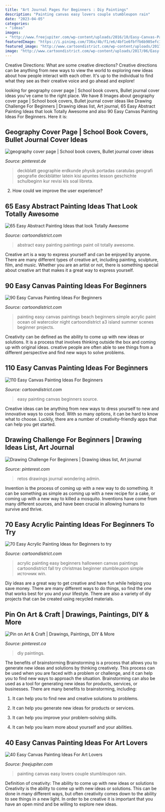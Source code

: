 ```yaml
---
title: "Art Journal Pages For Beginners : Diy Paintings"
description: "Painting canvas easy lovers couple stumbleupon rain"
date: "2023-04-05"
categories:
- "ideas"
images:
- "http://www.freejupiter.com/wp-content/uploads/2016/10/Easy-Canvas-Painting-Ideas-10.jpg"
featuredImage: "https://i.pinimg.com/736x/4b/f1/e6/4bf1e6fbffb6b905efc1ca86fa8f9605.jpg"
featured_image: "http://www.cartoondistrict.com/wp-content/uploads/2017/06/Easy-Canvas-Painting-Ideas-For-Beginners17-1.jpg"
image: "http://www.cartoondistrict.com/wp-content/uploads/2017/06/Easy-Canvas-Painting-Ideas-For-Beginners17-1.jpg"
---
```



Creative Directions: What are some creative directions?
Creative directions can be anything from new ways to view the world to exploring new ideas about how people interact with each other. It's up to the individual to find what they see as their creative voice and go ahead and explore!

	

		
looking for geography cover page | School book covers, Bullet journal cover ideas you've came to the right place. We have 8 Images about geography cover page | School book covers, Bullet journal cover ideas like Drawing Challenge For Beginners | Drawing ideas list, Art journal, 65 Easy Abstract Painting Ideas that look Totally Awesome and also 90 Easy Canvas Painting Ideas For Beginners. Here it is:
		
    
## Geography Cover Page | School Book Covers, Bullet Journal Cover Ideas

<img loading=lazy src="https://i.pinimg.com/736x/4b/f1/e6/4bf1e6fbffb6b905efc1ca86fa8f9605.jpg" onerror="this.onerror=null;this.src='https://tse4.mm.bing.net/th?id=OIP.znl_akq68ZPE6X3mtIFLnwHaJ3&amp;pid=15.1';" alt="geography cover page | School book covers, Bullet journal cover ideas">

_Source: pinterest.de_

>deckblatt geographie erdkunde physik portadas caratulas geografi geografie deckblätter latein kisi apuntes lesson geschichte schulbeginn kur revisi kls soal libreta. 

	

2. How could we improve the user experience?

    
## 65 Easy Abstract Painting Ideas That Look Totally Awesome

<img loading=lazy src="http://www.cartoondistrict.com/wp-content/uploads/2017/06/Easy-Abstract-Painting-Ideas00003.jpg" onerror="this.onerror=null;this.src='https://tse1.mm.bing.net/th?id=OIP.pQszjq_fMM7NzLEKiCZ18AHaHa&amp;pid=15.1';" alt="65 Easy Abstract Painting Ideas that look Totally Awesome">

_Source: cartoondistrict.com_

>abstract easy painting paintings paint oil totally awesome. 

	

Creative art is a way to express yourself and can be enjoyed by anyone. There are many different types of creative art, including painting, sculpture, film, and music. Whether you are an artist or not, there is something special about creative art that makes it a great way to express yourself.

    
## 90 Easy Canvas Painting Ideas For Beginners

<img loading=lazy src="http://www.cartoondistrict.com/wp-content/uploads/2017/06/Easy-Canvas-Painting-Ideas-For-Beginners17-1.jpg" onerror="this.onerror=null;this.src='https://tse2.mm.bing.net/th?id=OIP.vvkeAUxQvgkUVSxEPgOckQHaJ4&amp;pid=15.1';" alt="90 Easy Canvas Painting Ideas For Beginners">

_Source: cartoondistrict.com_

>painting easy canvas paintings beach beginners simple acrylic paint ocean oil watercolor night cartoondistrict a3 island summer scenes beginner projects. 

	

Creativity can be defined as the ability to come up with new ideas or solutions. It is a process that involves thinking outside the box and coming up with original ideas. creative people are often able to see things from a different perspective and find new ways to solve problems.

    
## 110 Easy Canvas Painting Ideas For Beginners

<img loading=lazy src="http://www.cartoondistrict.com/wp-content/uploads/2017/06/Easy-Canvas-Painting-Ideas-For-Beginners15-1.jpg" onerror="this.onerror=null;this.src='https://tse3.mm.bing.net/th?id=OIP.95vW5q5Xz0Vw1UleV7OBFQHaKE&amp;pid=15.1';" alt="110 Easy Canvas Painting Ideas For Beginners">

_Source: cartoondistrict.com_

>easy painting canvas beginners source. 

	

Creative ideas can be anything from new ways to dress yourself to new and innovative ways to cook food. With so many options, it can be hard to know what to choose. Luckily, there are a number of creativity-friendly apps that can help you get started.

    
## Drawing Challenge For Beginners | Drawing Ideas List, Art Journal

<img loading=lazy src="https://i.pinimg.com/736x/cf/65/8f/cf658f77f17d37cf3f17f52389d69f78.jpg" onerror="this.onerror=null;this.src='https://tse2.mm.bing.net/th?id=OIP._TgnVr771eNcFtfH5ENwGgHaKw&amp;pid=15.1';" alt="Drawing Challenge For Beginners | Drawing ideas list, Art journal">

_Source: pinterest.com_

>retos drawings journal wondering admin. 

	

Invention is the process of coming up with a new way to do something. It can be something as simple as coming up with a new recipe for a cake, or coming up with a new way to killed a mosquito. Inventions have come from many different sources, and have been crucial in allowing humans to survive and thrive.

    
## 70 Easy Acrylic Painting Ideas For Beginners To Try

<img loading=lazy src="http://www.cartoondistrict.com/wp-content/uploads/2017/02/Easy-Acrylic-Painting-Ideas-for-Beginners00020.jpg" onerror="this.onerror=null;this.src='https://tse3.mm.bing.net/th?id=OIP.g8FBGTyWrNSVwW_lUsHdRQHaMr&amp;pid=15.1';" alt="70 Easy Acrylic Painting Ideas for Beginners to try">

_Source: cartoondistrict.com_

>acrylic painting easy beginners halloween canvas paintings cartoondistrict fall try christmas beginner stumbleupon simple источник win. 

	

Diy ideas are a great way to get creative and have fun while helping you save money. There are many different ways to do things, so find the one that works best for you and your lifestyle. There are also a variety of diy projects that can be created using recycled materials.

    
## Pin On Art &amp; Craft | Drawings, Paintings, DIY &amp; More

<img loading=lazy src="https://i.pinimg.com/736x/8d/2e/a8/8d2ea88aa9e4e5edaf2d62f1578aab0e.jpg" onerror="this.onerror=null;this.src='https://tse4.mm.bing.net/th?id=OIP.42c4Our5YYO69EMfM-o--QHaNS&amp;pid=15.1';" alt="Pin on Art &amp; Craft | Drawings, Paintings, DIY &amp; More">

_Source: pinterest.ca_

>diy paintings. 

	

The benefits of brainstorming
Brainstorming is a process that allows you to generate new ideas and solutions by thinking creatively. This process can be used when you are faced with a problem or challenge, and it can help you to find new ways to approach the situation. Brainstorming can also be used as a tool for generating new ideas for products, services, or businesses.
There are many benefits to brainstorming, including:

1. It can help you to find new and creative solutions to problems.

2. It can help you generate new ideas for products or services.

3. It can help you improve your problem-solving skills.

4. It can help you learn more about yourself and your abilities.

    
## 40 Easy Canvas Painting Ideas For Art Lovers

<img loading=lazy src="http://www.freejupiter.com/wp-content/uploads/2016/10/Easy-Canvas-Painting-Ideas-10.jpg" onerror="this.onerror=null;this.src='https://tse3.mm.bing.net/th?id=OIP.xrrWS4eToBK7yNxF156iQQHaLt&amp;pid=15.1';" alt="40 Easy Canvas Painting Ideas For Art Lovers">

_Source: freejupiter.com_

>painting canvas easy lovers couple stumbleupon rain. 

	

Definition of creativity: The ability to come up with new ideas or solutions
Creativity is the ability to come up with new ideas or solutions. This can be done in many different ways, but often creativity comes down to the ability to see things in a new light. In order to be creative it is important that you have an open mind and be willing to explore new ideas.

